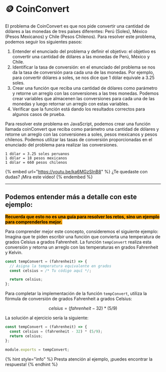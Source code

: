 # 🪙 CoinConvert

El problema de CoinConvert es que nos pide convertir una cantidad de dólares a las monedas de tres países diferentes: Perú (Soles), México (Pesos Mexicanos) y Chile (Pesos Chilenos). Para resolver este problema, podemos seguir los siguientes pasos:

1. Entender el enunciado del problema y definir el objetivo: el objetivo es convertir una cantidad de dólares a las monedas de Perú, México y Chile.
2. Identificar la tasa de conversión: en el enunciado del problema se nos da la tasa de conversión para cada una de las monedas. Por ejemplo, para convertir dólares a soles, se nos dice que 1 dólar equivale a 3.25 soles.
3. Crear una función que reciba una cantidad de dólares como parámetro y retorne un arreglo con las conversiones a las tres monedas. Podemos crear variables que almacenen las conversiones para cada una de las monedas y luego retornar un arreglo con estas variables.
4. Verificar que la función está dando los resultados correctos para algunos casos de prueba.

Para resolver este problema en JavaScript, podemos crear una función llamada coinConvert que reciba como parámetro una cantidad de dólares y retorne un arreglo con las conversiones a soles, pesos mexicanos y pesos chilenos. Podemos utilizar las tasas de conversión proporcionadas en el enunciado del problema para realizar las conversiones.

```
1 dólar = 3.25 soles peruanos
1 dólar = 18 pesos mexicanos
1 dólar = 660 pesos chilenos
```

{% embed url="https://youtu.be/ka6MGzSInB8" %}
¿Te quedaste con dudas? ¡Mira este vídeo!
{% endembed %}

***

## Podemos entender más a detalle con este ejemplo:

<mark style="background-color:orange;">**Recuerda que esto no es una guía para resolver los retos, sino un ejemplo para comprenderlos mejor.**</mark>

Para comprender mejor este concepto, consideremos el siguiente ejemplo: Imagina que te piden escribir una función que convierta una temperatura de grados Celsius a grados Fahrenheit. La función `tempConvert` realiza esta conversión y retorna un arreglo con las temperaturas en grados Fahrenheit y Kelvin.

```javascript
const tempConvert = (fahrenheit) => {
  // Asigna la temperatura equivalente en grados 
  const celsius = /* Tu código aquí */;

  return celsius;
};
```

Para completar la implementación de la función `tempConvert`, utiliza la fórmula de conversión de grados Fahrenheit a grados Celsius:

$$
celsius = (fahrenheit - 32) * (5/9)
$$

La solución al ejercicio sería la siguiente:

```javascript
const tempConvert = (fahrenheit) => {
  const celsius = (fahrenheit - 32) * (5/9);
  return celsius;
};

module.exports = tempConvert;
```

{% hint style="info" %}
Presta atención al ejemplo, ¡puedes encontrar la respuesta!
{% endhint %}
